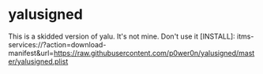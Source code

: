 # yalusigned
This is a skidded version of yalu. It's not mine. Don't use it
[INSTALL]: itms-services://?action=download-manifest&url=https://raw.githubusercontent.com/p0wer0n/yalusigned/master/yalusigned.plist
